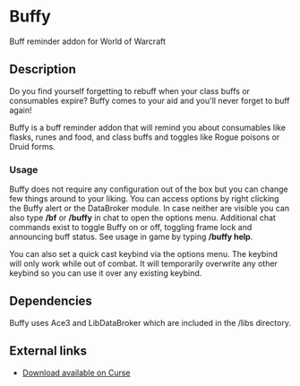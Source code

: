 # Buffy
Buff reminder addon for World of Warcraft

## Description
Do you find yourself forgetting to rebuff when your class buffs or consumables expire? Buffy comes to your aid and you'll never forget to buff again!

Buffy is a buff reminder addon that will remind you about consumables like flasks, runes and food, and class buffs and toggles like Rogue poisons or Druid forms.

### Usage
Buffy does not require any configuration out of the box but you can change few things around to your liking. You can access options by right clicking the Buffy alert or the DataBroker module. In case neither are visible you can also type **/bf** or **/buffy** in chat to open the options menu. Additional chat commands exist to toggle Buffy on or off, toggling frame lock and announcing buff status. See usage in game by typing **/buffy help**.

You can also set a quick cast keybind via the options menu. The keybind will only work while out of combat. It will temporarily overwrite any other keybind so you can use it over any existing keybind.

## Dependencies
Buffy uses Ace3 and LibDataBroker which are included in the /libs directory.

## External links
* [Download available on Curse](http://www.curse.com/addons/wow/buffy)
